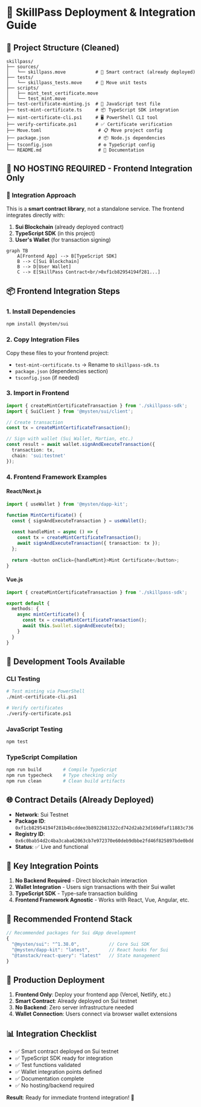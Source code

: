 # 🚀 SkillPass Deployment & Integration Guide

## 📁 Project Structure (Cleaned)

```
skillpass/
├── sources/
│   └── skillpass.move           # 🔗 Smart contract (already deployed)
├── tests/
│   └── skillpass_tests.move     # 🧪 Move unit tests
├── scripts/
│   ├── mint_test_certificate.move
│   └── test_mint.move
├── test-certificate-minting.js  # 🧪 JavaScript test file
├── test-mint-certificate.ts     # 📦 TypeScript SDK integration
├── mint-certificate-cli.ps1     # 🖥️ PowerShell CLI tool
├── verify-certificate.ps1       # ✅ Certificate verification
├── Move.toml                     # 📋 Move project config
├── package.json                  # 📦 Node.js dependencies
├── tsconfig.json                 # ⚙️ TypeScript config
└── README.md                     # 📖 Documentation
```

## 🔄 **NO HOSTING REQUIRED** - Frontend Integration Only

### 🎯 **Integration Approach**

This is a **smart contract library**, not a standalone service. The frontend integrates directly with:

1. **Sui Blockchain** (already deployed contract)
2. **TypeScript SDK** (in this project)
3. **User's Wallet** (for transaction signing)

```mermaid
graph TB
    A[Frontend App] --> B[TypeScript SDK]
    B --> C[Sui Blockchain]
    B --> D[User Wallet]
    C --> E[SkillPass Contract<br/>0xf1cb82954194f281...]
```

## 📦 **Frontend Integration Steps**

### 1. Install Dependencies
```bash
npm install @mysten/sui
```

### 2. Copy Integration Files
Copy these files to your frontend project:
- `test-mint-certificate.ts` → Rename to `skillpass-sdk.ts`
- `package.json` (dependencies section)
- `tsconfig.json` (if needed)

### 3. Import in Frontend
```typescript
import { createMintCertificateTransaction } from './skillpass-sdk';
import { SuiClient } from '@mysten/sui/client';

// Create transaction
const tx = createMintCertificateTransaction();

// Sign with wallet (Sui Wallet, Martian, etc.)
const result = await wallet.signAndExecuteTransaction({
  transaction: tx,
  chain: 'sui:testnet'
});
```

### 4. Frontend Framework Examples

#### **React/Next.js**
```typescript
import { useWallet } from '@mysten/dapp-kit';

function MintCertificate() {
  const { signAndExecuteTransaction } = useWallet();
  
  const handleMint = async () => {
    const tx = createMintCertificateTransaction();
    await signAndExecuteTransaction({ transaction: tx });
  };
  
  return <button onClick={handleMint}>Mint Certificate</button>;
}
```

#### **Vue.js**
```typescript
import { createMintCertificateTransaction } from './skillpass-sdk';

export default {
  methods: {
    async mintCertificate() {
      const tx = createMintCertificateTransaction();
      await this.$wallet.signAndExecute(tx);
    }
  }
}
```

## 🔧 **Development Tools Available**

### CLI Testing
```bash
# Test minting via PowerShell
./mint-certificate-cli.ps1

# Verify certificates
./verify-certificate.ps1
```

### JavaScript Testing
```bash
npm test
```

### TypeScript Compilation
```bash
npm run build        # Compile TypeScript
npm run typecheck    # Type checking only
npm run clean        # Clean build artifacts
```

## 🌐 **Contract Details (Already Deployed)**

- **Network**: Sui Testnet
- **Package ID**: `0xf1cb82954194f281b4bcddee3b8922b81322cd742d2ab23d169dfaf11883c736`
- **Registry ID**: `0x6c0bab54d2c4ba3caba62063cb7e972370e60deb9dbbe2fd46f825897bde0bdd`
- **Status**: ✅ Live and functional

## 🔑 **Key Integration Points**

1. **No Backend Required** - Direct blockchain interaction
2. **Wallet Integration** - Users sign transactions with their Sui wallet
3. **TypeScript SDK** - Type-safe transaction building
4. **Frontend Framework Agnostic** - Works with React, Vue, Angular, etc.

## 📱 **Recommended Frontend Stack**

```typescript
// Recommended packages for Sui dApp development
{
  "@mysten/sui": "^1.38.0",           // Core Sui SDK
  "@mysten/dapp-kit": "latest",       // React hooks for Sui
  "@tanstack/react-query": "latest"   // State management
}
```

## 🚀 **Production Deployment**

1. **Frontend Only**: Deploy your frontend app (Vercel, Netlify, etc.)
2. **Smart Contract**: Already deployed on Sui testnet
3. **No Backend**: Zero server infrastructure needed
4. **Wallet Connection**: Users connect via browser wallet extensions

## 📊 **Integration Checklist**

- ✅ Smart contract deployed on Sui testnet
- ✅ TypeScript SDK ready for integration
- ✅ Test functions validated
- ✅ Wallet integration points defined
- ✅ Documentation complete
- ✅ No hosting/backend required

**Result**: Ready for immediate frontend integration! 🎉